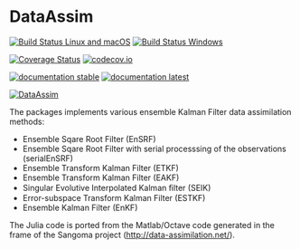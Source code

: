 # DataAssim

[![Build Status Linux and macOS](https://travis-ci.org/Alexander-Barth/DataAssim.jl.svg?branch=master)](https://travis-ci.org/Alexander-Barth/DataAssim.jl)
[![Build Status Windows](https://ci.appveyor.com/api/projects/status/github/Alexander-Barth/DataAssim.jl?branch=master&svg=true)](https://ci.appveyor.com/project/Alexander-Barth/ncdatasets-jl)

[![Coverage Status](https://coveralls.io/repos/Alexander-Barth/DataAssim.jl/badge.svg?branch=master&service=github)](https://coveralls.io/github/Alexander-Barth/DataAssim.jl?branch=master)
[![codecov.io](http://codecov.io/github/Alexander-Barth/DataAssim.jl/coverage.svg?branch=master)](http://codecov.io/github/Alexander-Barth/DataAssim.jl?branch=master)

[![documentation stable](https://img.shields.io/badge/docs-stable-blue.svg)](https://alexander-barth.github.io/DataAssim.jl/stable/)
[![documentation latest](https://img.shields.io/badge/docs-latest-blue.svg)](https://alexander-barth.github.io/DataAssim.jl/latest/)

[![DataAssim](http://pkg.julialang.org/badges/DataAssim_0.6.svg)](http://pkg.julialang.org/?pkg=DataAssim)



The packages implements various ensemble Kalman Filter data assimilation methods:

* Ensemble Sqare Root Filter (EnSRF)
* Ensemble Sqare Root Filter with serial processsing of the observations (serialEnSRF)
* Ensemble Transform Kalman Filter (ETKF)
* Ensemble Transform Kalman Filter (EAKF)
* Singular Evolutive Interpolated Kalman ﬁlter (SEIK)
* Error-subspace Transform Kalman Filter (ESTKF)
* Ensemble Kalman Filter (EnKF)

The Julia code is ported from the Matlab/Octave code generated in the frame of the Sangoma project (http://data-assimilation.net/).
